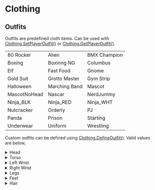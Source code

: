 # Clothing

## Outfits

Outfits are predefined cloth items. Can be used with [Clothing.SetPlayerOutfit()](https://library.sannybuilder.com/#/bully/default/ClothingSetPlayerOutfit) or [Clothing.GetPlayerOutfit()](https://library.sannybuilder.com/#/bully/default/ClothingGetPlayerOutfit).

|              |               |              |
| ------------ | ------------- | ------------ |
| 80 Rocker    | Alien         | BMX Champion |
| Boxing       | Boxinng NG    | Columbus     |
| Elf          | Fast Food     | Gnome        |
| Gold Suit    | Grotto Master | Gym Strip    |
| Halloween    | Marching Band | Mascot       |
| MascotNoHead | Nascar        | NerdJummy    |
| Ninja\_BLK   | Ninja\_RED    | Ninja\_WHT   |
| Nutcracker   | Orderly       | PJ           |
| Panda        | Prison        | Starting     |
| Underwear    | Uniform       | Wrestling    |



Custom outfits can be defined using [Clothing.DefineOutfit()](https://library.sannybuilder.com/#/bully/default/ClothingDefineOutfit). Valid values are below,



<details>

<summary>Head</summary>

<pre data-line-numbers data-full-width="true"><code>C_ClownWig
<strong>C_StrangeHat
</strong>C_DevilHorns
C_AngelHalo
C_CanadaHat
SP_PirateHat
SP_BikeHelmet
SP_Mascot_H
SP_Cowboyhat
SP_VHelmet
SP_Duncehat
SP_MortarBhat
SP_Firehat
SP_Pophat
SP_Werewolf
SP_Zorromask
SP_Ween_H
SP_Pumpkin_head
SP_GymDisguise
SP_EdnaMask
SP_Fries_H
SP_BMXhelmet
SP_GK_Helmet
SP_Ninja_H
SP_NinjaW_H
SP_NinjaR_H
B_Bhat1
B_Bhat2
B_Bhat3
B_Bhat4
B_Bhat5
B_Bhat6
B_Bucket1
B_Bucket2
B_Hunter1
B_Hunter2
B_Hunter3
B_Various1
B_Various2
B_Various3
B_Various4
B_Various5
B_Toque1
B_Toque2
R_Hat1
R_Hat2
R_Hat3
R_Hat4
R_Hat5
R_Hat6
P_Bhat1
P_Bhat2
P_Bhat3
P_Bhat4
P_Bhat5
P_Bhat6
P_Army1
P_Army2
P_Army3
P_Bandana1
P_Bandana2
P_Bandana3
P_Toque1
P_Toque2
P_Toque3
S_Bhat1
S_Bhat2
S_Bhat3
S_Sunvisor1
S_Sunvisor2
S_Sunvisor3
SP_DM_H
SP_Gnome_H
SP_Goldsuit_H
SP_Wrestling_H
SP_Colum_H
SP_Nutcrack_H
SP_Elf_H
SP_Basshat
SP_Hazmat
SP_Pigmask
SP_PithHelmet
SP_Antlers
SP_MBand_H
SP_Nascar_H
SP_80Rocker_H
SP_EiffelHat
SP_Einstein
SP_Panda_H
SP_Alien_H
SP_Nerd_H
</code></pre>

</details>

<details>

<summary>Torso</summary>

```ini
R_SSleeves1
R_SSleeves2
R_SSleeves4
R_SSleeves5
R_SSleeves6
R_LSleeves1
R_LSleeves2
R_LSleeves3
R_LSleeves4
R_LSleeves5
R_Sweater1
R_Sweater2
R_Sweater3
R_Sweater4
R_Sweater5
R_Jacket1
R_Jacket2
R_Jacket5
B_SSleeves1
B_SSleeves2
B_SSleeves3
B_LSleeves2
B_LSleeves3
B_LSleeves4
B_Jersey1
B_Jersey3
B_Jersey4
B_Jersey5
B_Jersey6
B_Jersey7
B_Jersey8
B_Jersey9
B_Jersey10
B_Sweater2
B_Sweater3
B_Sweater4
B_Jacket1
B_Jacket2
B_Jacket3
B_Jacket6
P_SSleeves1
P_SSleeves2
P_SSleeves5
P_SSleeves3
P_SSleeves4
P_SSleeves6
P_SSleeves7
P_SSleeves8
P_SSleeves9
P_SSleeves10
P_SSleeves11
P_SSleeves12
P_SSleeves13
P_SSleeves14
P_LSleeves1
P_LSleeves2
P_LSleeves3
P_LSleeves4
P_LSleeves5
P_LSleeves6
P_LSleeves7
P_LSleeves8
P_LSleeves9
P_LSleeves10
P_Sweater1
P_Sweater2
P_Sweater3
P_Sweater4
P_Sweater5
P_Sweater6
P_Sweater7
P_Sweater8
P_Jacket1
P_Jacket2
P_Jacket3
P_Jacket4
P_Jacket5
P_Jacket6
S_SSleeves1
S_SSleeves2
S_SSleeves3
S_SSleeves4
S_SSleeves5
S_SSleeves6
S_SSleeves7
S_SSleeves8
S_LSleeves1
S_LSleeves2
S_LSleeves3
S_LSleeves4
S_Sweater1
S_Sweater2
S_Sweater5
S_Jacket3
S_Jacket4
SP_BikeJersey
SP_Ween_T
SP_XmsSweater
SP_Orderly_T
SP_Boxing_T
C_StpdShrt
SP_Wrestling_T
SP_PJ_T
SP_Prison_T
SP_Fries_T
SP_DM_T
SP_Gnome_T
SP_Goldsuit_T
SP_Ninja_T
SP_NinjaW_T
SP_NinjaR_T
SP_Colum_T
SP_Nutcrack_T
SP_Elf_T
SP_Bandshirt
SP_MBand_T
SP_Nascar_T
SP_80Rocker_T
SP_MuscleShirt
SP_HipShirt
SP_MusicPJ_T
SP_MathShirt
SP_PieShirt
SP_MusicShirt
SP_Alien_T
SP_Nerd_T
```

</details>

<details>

<summary>Left Wrist</summary>

```shellscript
R_Watch1
R_Watch2
R_Watch3
R_Watch4
B_Watch1
B_Watch2
B_Watch3
B_Watch4
B_Watch5
P_Watch1
S_Wristband1
S_Wristband4
S_Wristband6
C_PinkWatch
SP_Boxing_G_L

```

</details>

<details>

<summary>Right Wrist</summary>

```shellscript
R_Wristband1
R_Wristband2
R_Wristband3
R_Wristband4
B_Wristband1
B_Wristband2
B_Wristband3
B_Wristband4
B_Wristband5
P_Wristband1
P_Wristband2
P_Wristband3
P_Wristband4
P_Wristband5
P_Wristband6
P_Wristband7
P_Wristband8
S_Wristband2
S_Wristband3
S_Wristband5
C_BBracelets
SP_Boxing_G_R
SP_NerdWatch
SP_80Bracer
```

</details>

<details>

<summary>Legs</summary>

```sql
R_Pants1
R_Pants2
R_Pants3
R_Pants4
R_Pants5
R_Shorts1
R_Shorts2
R_Shorts3
R_Shorts4
R_Shorts5
B_Pants1
B_Pants2
B_Pants3
B_Pants4
B_Pants6
B_Pants7
B_Pants8
B_Shorts1
B_Shorts2
B_Shorts3
B_Shorts4
B_Shorts5
B_Shorts6
B_Shorts7
P_Pants1
P_Pants2
P_Pants3
P_Pants4
P_Pants5
P_Pants6
P_Pants7
P_Shorts1
P_Shorts2
P_Shorts3
P_Shorts4
S_Pants1
S_Pants3
S_Shorts1
S_Shorts4
S_Shorts5
S_Shorts6
SP_Orderly_P
SP_Boxing_L
C_ClownPants
SP_Wrestling_L
SP_Ween_L
SP_PJ_L
SP_Prison_L
SP_Fries_L
SP_BikeShorts
SP_Swimsuit
SP_Shorts
SP_Gnome_L
SP_Briefs
SP_Goldsuit_L
SP_Ninja_L
SP_NinjaW_L
SP_NinjaR_L
SP_Colum_L
SP_Nutcrack_L
SP_Elf_L
SP_MBand_L
SP_Nascar_L
SP_80Rocker_L
SP_MusicPJ_L
SP_Alien_L
SP_Nerd_L
```

</details>

<details>

<summary>Feet</summary>

```makefile
R_Sneakers1
R_Sneakers2
R_Sneakers3
R_Sneakers4
R_Sneakers5
R_Boots2
R_Boots3
B_Boots1
B_Boots2
B_Boots3
B_Boots4
B_Boots5
B_Sneakers1
B_Sneakers2
B_Sneakers3
B_Sneakers4
B_Sneakers5
B_Sneakers6
B_Sneakers8
B_Sneakers9
B_Sneakers10
B_Sneakers11
B_Sneakers12
B_Sneakers13
P_Boots1
P_Boots2
P_Boots3
P_Boots4
P_Sneakers1
P_Sneakers2
P_Sneakers3
P_Sneakers4
P_Sneakers5
P_Sneakers6
P_Sneakers7
P_Sneakers8
P_Sneakers9
P_Sneakers10
P_Sneakers11
P_Sneakers12
P_Sneakers13
P_Sneakers14
P_Sneakers15
P_Sneakers16
P_Sneakers17
P_Sneakers18
P_Sneakers19
SP_Orderly_B
S_Sneakers1
S_Sneakers2
SP_Boxing_ft
C_ClownShoes
SP_Socks
SP_Wrestling_ft
SP_Gnome_ft
SP_Goldsuit_ft
SP_Mascot_B
SP_Ninja_Ft
SP_NinjaW_Ft
SP_NinjaR_Ft
SP_Colum_FT
SP_Nutcrack_FT
SP_Elf_FT
SP_MBand_FT
SP_Nascar_FT
SP_80Rocker_FT
SP_Panda_B
SP_Nerd_FT

```

</details>

<details>

<summary>Hair</summary>

```makefile
B_FlatTop_01
B_FlatTop_02
B_FlatTop_03
B_MFade_01
B_MFade_02
B_MFade_03
B_MFade_04
B_CrewCut_01
B_CrewCut_02
B_CrewCut_03
B_CrewCut_04
B_Caesar_01
B_Caesar_02
B_Caesar_03
B_Caesar_04
B_Buzz
B_Bald
R_GoodBoy_01
R_GoodBoy_02
R_GoodBoy_03
R_GoodBoy_04
R_Hwood_01
R_Hwood_02
R_Hwood_03
R_Hwood_04
R_HThrob_01
R_HThrob_02
R_HThrob_03
R_HThrob_04
R_SShag_01
R_SShag_02
R_SShag_03
R_SShag_04
R_ILeague_01
R_ILeague_02
R_ILeague_03
R_ILeague_04
R_SSmart_01
R_SSmart_02
R_SSmart_03
R_SSmart_04
P_Fauhawk_01
P_Fauhawk_02
P_Fauhawk_03
P_Fauhawk_04
P_Mh_Flat_01
P_Mh_Flat_02
P_Mh_Flat_03
P_Mh_Flat_04
P_Mh_Spike_01
P_Mh_Spike_02
P_Mh_Spike_03
P_Mh_Spike_04
P_Details1_01
P_Details1_02
P_Details1_03
P_Details1_04
P_Details2_01
P_Details2_02
P_Details2_03
P_Details2_04
P_Spiky_01
P_Spiky_02
P_Spiky_03
P_Spiky_04
P_Taper_01
P_Taper_02
P_Taper_03
P_Taper_04
```

</details>

